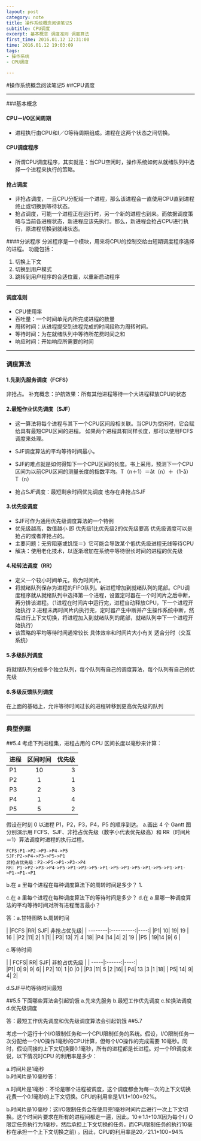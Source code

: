 ```yaml
---
layout: post
category: note
title: 操作系统概念阅读笔记5
subtitle: CPU调度
excerpt: 基本概念 调度准则 调度算法
first_time: 2016.01.12 12:31:00
time: 2016.01.12 19:03:09
tags:
- 操作系统
- CPU调度

---
```


#操作系统概念阅读笔记5
##CPU调度

---
###基本概念
#### CPU－I/O区间周期
- 进程执行由CPU和I／O等待周期组成。进程在这两个状态之间切换。

#### CPU调度程序
- 所谓CPU调度程序，其实就是：当CPU空闲时，操作系统如何从就绪队列中选择一个进程来执行的策略。

#### 抢占调度
- 非抢占调度，一旦CPU分配给一个进程，那么该进程会一直使用CPU直到进程终止或切换到等待状态。
- 抢占调度，可能一个进程正在运行时，另一个新的进程也到来。而依据调度策略与当前各进程状态，新进程应该先执行。那么，新进程会抢占CPU进行执行，原进程切换到就绪状态。

####分派程序
分派程序是一个模块，用来将CPU的控制交给由短期调度程序选择的进程。
功能包括：

1. 切换上下文
2. 切换到用户模式
3. 跳转到用户程序的合适位置，以重新启动程序 

---
#### 调度准则
- CPU使用率
- 吞吐量：一个时间单元内所完成进程的数量
- 周转时间：从进程提交到进程完成的时间段称为周转时间。
- 等待时间：为在就绪队列中等待所花费时间之和
- 响应时间：开始响应所需要的时间

---
### 调度算法
#### 1.先到先服务调度（FCFS）
非抢占。
补充概念：护航效果：所有其他进程等待一个大进程释放CPU的状态

#### 2.最短作业优先调度（SJF）
- 这一算法将每个进程与其下一个CPU区间段相关联。当CPU为空闲时，它会赋给具有最短CPU区间的进程。 如果两个进程具有同样长度，那可以使用FCFS调度来处理。
- SJF调度算法的平均等待时间最小。

- SJF的难点就是如何得知下一个CPU区间的长度。书上采用，预测下一个CPU区间为以前CPU区间的测量长度的指数平均。T（n＋1）＝åt（n）＋（1-å）T（n）
- 抢占SJF调度：最短剩余时间优先调度 也存在非抢占SJF 

#### 3.优先级调度
- SJF可作为通用优先级调度算法的一个特例
- 优先级越高，数值越小 即 优先级1比优先级2的优先级要高 优先级调度可以是抢占的或者非抢占的。
- 主要问题：无穷阻塞或饥饿＝》它可能会导致某个低优先级进程无线等待CPU
- 解决：使用老化技术，以逐渐增加在系统中等待很长时间的进程的优先级

#### 4.轮转法调度（RR）
- 定义一个较小时间单元，称为时间片。
- 将就绪队列保存为进程的FIFO队列。新进程增加到就绪队列的尾部。CPU调度程序就从就绪队列中选择第一个进程，设置定时器在一个时间片之后中断，再分排该进程。（1进程在时间片中运行完，进程自动释放CPU，下一个进程开始执行 2.进程未再时间片内执行完，定时器产生中断并产生操作系统中断，然后进行上下文切换，将进程加入到就绪队列的尾部，就绪队列中下一个进程开始执行）
- 该策略的平均等待时间通常较长 具体效率和时间片大小有关 适合分时（交互系统）

#### 5.多级队列调度
将就绪队列分成多个独立队列，每个队列有自己的调度算法，每个队列有自己的优先级

#### 6.多级反馈队列调度
在上面的基础上，允许等待时间过长的进程转移到更高优先级的队列

---
### 典型例题
##5.4 
考虑下列进程集，进程占用的 CPU 区间长度以毫秒来计算：
 
| 进程         | 区间时间           | 优先级  |
| ------------- |:-------------:| -----:|
| P1      | 10 |3 |
| P2      | 1      |  1 |
| P3 |2      |   3 |
| P4 |1      |   4 |
| P5 |5      |   2 |

假设在时刻 0 以进程 P1，P2，P3，P4，P5 的顺序到达。 
a.画出 4 个 Gantt 图分别演示用 FCFS、SJF、非抢占优先级（数字小代表优先级高）和  RR（时间片＝1）算法调度时进程的执行过程。
	
	FCFS:P1->P2->P3->P4->P5
	SJF:P2->P4->P3->P5->P1
	非抢占优先级：P2->P5->P1->P3->P4
	RR: P1->P2->P3->P4->P5->P1->P3->P5->P1->P5->P1->P5->P1->P5->P1->P1->P1->P1->P1  
b.在 a 里每个进程在每种调度算法下的周转时间是多少？ 
1.

c.在 a 里每个进程在每种调度算法下的等待时间是多少？ 
d.在 a 里哪一种调度算法的平均等待时间对所有进程而言最小？

答：a.甘特图略 b.周转时间

| |FCFS |RR| SJF| 非抢占优先级| 
| --------|:----------:|----:|
|P1| 10| 19| 19 | 16 |
|P2 |11| 2| 1 |1|
| P3| 13| 7| 4 |18| 
|P4 |14 |4| 2| 19 |
|P5 | 19|14 |9| 6 |
 
  c.等待时间   

| | FCFS|  RR|  SJF|  非抢占优先级 |
| -----|:------:|----:|  
|P1| 0| 9| 9| 6|
| P2| 10| 1 |0 |0 |
|P3 |11| 5 |2 |16|
| P4| 13 |3 |1 |18|
| P5|  14|  9|  4|  2|


  d.SJF平均等待时间最短

##5.5 
下面哪些算法会引起饥饿  a.先来先服务 b.最短工作优先调度 c.轮换法调度 d.优先级调度 

 答：最短工作优先调度和优先级调度算法会引起饥饿
##5.7

考虑一个运行十个I/O限制任务和一个CPU限制任务的系统。假设，I/O限制任务一次分配给一个I/O操作1毫秒的CPU计算，但每个I/O操作的完成需要 10毫秒。同时，假设间接的上下文切换要0.1毫秒，所有的进程都是长进程。对一个RR调度来说，以下情况时CPU 的利用率是多少： 

a.时间片是1毫秒  
b.时间片是10毫秒答：

a.时间片是1毫秒：不论是哪个进程被调度，这个调度都会为每一次的上下文切换花费一个0.1毫秒的上下文切换。CPU的利用率是1/1.1*100=92%。 

b.时间片是10毫秒：这I/O限制任务会在使用完1毫秒时间片后进行一次上下文切换。这个时间片要求在所有的进程间都走一遍，因此，10＊1.1+10.1(因为每个I / O限定任务执行为1毫秒，然后承担上下文切换的任务，而CPU限制任务的执行10毫秒在承担一个上下文切换之前) 。因此，CPU的利用率是20／21.1*100=94%

